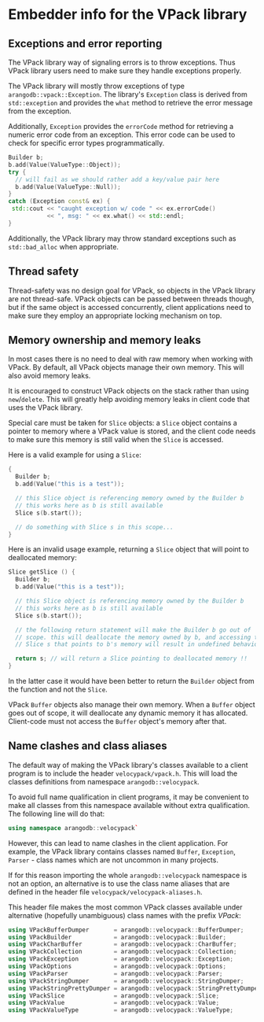Embedder info for the VPack library
===================================

Exceptions and error reporting
------------------------------

The VPack library way of signaling errors is to throw exceptions. Thus VPack
library users need to make sure they handle exceptions properly.

The VPack library will mostly throw exceptions of type `arangodb::vpack::Exception`. 
The library's `Exception` class is derived from `std::exception` and provides the 
`what` method to retrieve the error message from the exception.

Additionally, `Exception` provides the `errorCode` method for retrieving a
numeric error code from an exception. This error code can be used to check for
specific error types programmatically.

```cpp
Builder b;
b.add(Value(ValueType::Object));
try {
  // will fail as we should rather add a key/value pair here
  b.add(Value(ValueType::Null));
}
catch (Exception const& ex) {
 std::cout << "caught exception w/ code " << ex.errorCode()
           << ", msg: " << ex.what() << std::endl;
}
```

Additionally, the VPack library may throw standard exceptions such as
`std::bad_alloc` when appropriate.


Thread safety
-------------

Thread-safety was no design goal for VPack, so objects in the VPack library
are not thread-safe. VPack objects can be passed between threads though,
but if the same object is accessed concurrently, client applications need
to make sure they employ an appropriate locking mechanism on top.


Memory ownership and memory leaks
---------------------------------

In most cases there is no need to deal with raw memory when working with
VPack. By default, all VPack objects manage their own memory. This will also
avoid memory leaks.

It is encouraged to construct VPack objects on the stack rather than using
`new`/`delete`. This will greatly help avoiding memory leaks in client
code that uses the VPack library.

Special care must be taken for `Slice` objects: a `Slice` object contains a
pointer to memory where a VPack value is stored, and the client code needs
to make sure this memory is still valid when the `Slice` is accessed.

Here is a valid example for using a `Slice`:

```cpp
{
  Builder b;
  b.add(Value("this is a test"));

  // this Slice object is referencing memory owned by the Builder b
  // this works here as b is still available
  Slice s(b.start());

  // do something with Slice s in this scope...
}
```

Here is an invalid usage example, returning a `Slice` object that will
point to deallocated memory:

```cpp
Slice getSlice () {
  Builder b;
  b.add(Value("this is a test"));

  // this Slice object is referencing memory owned by the Builder b
  // this works here as b is still available
  Slice s(b.start());

  // the following return statement will make the Builder b go out of
  // scope. this will deallocate the memory owned by b, and accessing the
  // Slice s that points to b's memory will result in undefined behavior

  return s; // will return a Slice pointing to deallocated memory !!
}
```

In the latter case it would have been better to return the `Builder`
object from the function and not the `Slice`.


VPack `Buffer` objects also manage their own memory. When a `Buffer`
object goes out of scope, it will deallocate any dynamic memory it has
allocated. Client-code must not access the `Buffer` object's memory
after that.


Name clashes and class aliases
------------------------------

The default way of making the VPack library's classes available to a client
program is to include the header `velocypack/vpack.h`. This will load the
classes definitions from namespace `arangodb::velocypack`.

To avoid full name qualification in client programs, it may be convenient to
make all classes from this namespace available without extra qualification.
The following line will do that:

```cpp
using namespace arangodb::velocypack`
```

However, this can lead to name clashes in the client application. For example,
the VPack library contains classes named `Buffer`, `Exception`, `Parser` -
class names which are not uncommon in many projects.

If for this reason importing the whole `arangodb::velocypack` namespace is 
not an option, an alternative is to use the class name aliases that are
defined in the header file `velocypack/velocypack-aliases.h`. 

This header file makes the most common VPack classes available under alternative 
(hopefully unambiguous) class names with the prefix *VPack*:

```cpp
using VPackBufferDumper       = arangodb::velocypack::BufferDumper;
using VPackBuilder            = arangodb::velocypack::Builder;
using VPackCharBuffer         = arangodb::velocypack::CharBuffer;
using VPackCollection         = arangodb::velocypack::Collection;
using VPackException          = arangodb::velocypack::Exception;
using VPackOptions            = arangodb::velocypack::Options;
using VPackParser             = arangodb::velocypack::Parser;
using VPackStringDumper       = arangodb::velocypack::StringDumper;
using VPackStringPrettyDumper = arangodb::velocypack::StringPrettyDumper;
using VPackSlice              = arangodb::velocypack::Slice;
using VPackValue              = arangodb::velocypack::Value;
using VPackValueType          = arangodb::velocypack::ValueType;
```
